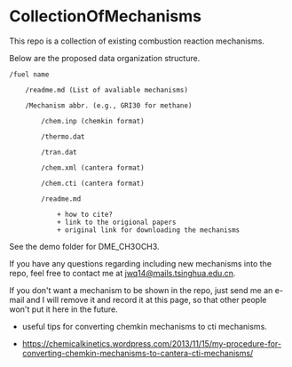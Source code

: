 # CollectionOfMechanisms

This repo is a collection of existing combustion reaction mechanisms.

Below are the proposed data organization structure.

    /fuel name
    
    	/readme.md (List of avaliable mechanisms)
    	
    	/Mechanism abbr. (e.g., GRI30 for methane)
    	
    		/chem.inp (chemkin format)	
    		
    		/thermo.dat
    		
    		/tran.dat
    				
    		/chem.xml (cantera format)
			
			/chem.cti (cantera format)
    	
    		/readme.md
    	
    			+ how to cite?
    			+ link to the origional papers
    			+ original link for downloading the mechanisms
    

See the demo folder for DME_CH3OCH3.

If you have any questions regarding including new mechanisms into the repo, feel free to contact me at jwq14@mails.tsinghua.edu.cn.

If you don't want a mechanism to be shown in the repo, just send me an e-mail and I will remove it and record it at this page, so that other people won't put it here in the future. 

+ useful tips for converting chemkin mechanisms to cti mechanisms.

* https://chemicalkinetics.wordpress.com/2013/11/15/my-procedure-for-converting-chemkin-mechanisms-to-cantera-cti-mechanisms/
